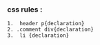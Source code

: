 ### css rules :

    1.  header p{declaration}
    2. .comment div{declaration}
    3.  li {declaration}
    
